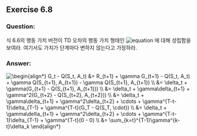 ## Exercise 6.8

### Question:

식 6.6의 행동 가치 버전이 TD 오차의 행동 가치 형태인 ![equation](https://latex.codecogs.com/svg.latex?\delta_t&space;=&space;R_{t&plus;1}&space;&plus;&space;\gamma&space;Q(S_{t&plus;1},&space;A_{t&plus;1})&space;-&space;Q(S_t,&space;A_t)) 에 대해 성립함을 보여라. 여기서도 가치가 단계마다 변하지 않는다고 가정하라.

### Answer:

<img src="https://latex.codecogs.com/svg.latex?\begin{align*}&space;G_t&space;-&space;Q(S_t,&space;A_t)&space;&=&space;R_{t&plus;1}&space;&plus;&space;\gamma&space;G_{t&plus;1}&space;-&space;Q(S_t,&space;A_t)&space;&plus;&space;\gamma&space;Q(S_{t&plus;1},&space;A_{t&plus;1})&space;-&space;\gamma&space;Q(S_{t&plus;1},&space;A_{t&plus;1})&space;\\&space;&=&space;\delta_t&space;&plus;&space;\gamma(G_{t&plus;1}&space;-&space;Q(S_{t&plus;1},&space;A_{t&plus;1}))&space;\\&space;&=&space;\delta_t&space;&plus;&space;\gamma\delta_{t&plus;1}&space;&plus;&space;\gamma^2(G_{t&plus;2}&space;-&space;Q(S_{t&plus;2},&space;A_{t&plus;2}))&space;\\&space;&=&space;\delta_t&space;&plus;&space;\gamma\delta_{t&plus;1}&space;&plus;&space;\gamma^2\delta_{t&plus;2}&space;&plus;&space;\cdots&space;&plus;&space;\gamma^{T-t-1}\delta_{T-1}&space;&plus;&space;\gamma^{T-t}(G_T&space;-&space;Q(S_T,&space;\cdot))&space;\\&space;&=&space;\delta_t&space;&plus;&space;\gamma\delta_{t&plus;1}&space;&plus;&space;\gamma^2\delta_{t&plus;2}&space;&plus;&space;\cdots&space;&plus;&space;\gamma^{T-t-1}\delta_{T-1}&space;&plus;&space;\gamma^{T-t}(0&space;-&space;0)&space;\\&space;&=&space;\sum_{k=t}^{T-1}\gamma^{k-t}\delta_k&space;\end{align*}" title="\begin{align*} G_t - Q(S_t, A_t) &= R_{t+1} + \gamma G_{t+1} - Q(S_t, A_t) + \gamma Q(S_{t+1}, A_{t+1}) - \gamma Q(S_{t+1}, A_{t+1}) \\ &= \delta_t + \gamma(G_{t+1} - Q(S_{t+1}, A_{t+1})) \\ &= \delta_t + \gamma\delta_{t+1} + \gamma^2(G_{t+2} - Q(S_{t+2}, A_{t+2})) \\ &= \delta_t + \gamma\delta_{t+1} + \gamma^2\delta_{t+2} + \cdots + \gamma^{T-t-1}\delta_{T-1} + \gamma^{T-t}(G_T - Q(S_T, \cdot)) \\ &= \delta_t + \gamma\delta_{t+1} + \gamma^2\delta_{t+2} + \cdots + \gamma^{T-t-1}\delta_{T-1} + \gamma^{T-t}(0 - 0) \\ &= \sum_{k=t}^{T-1}\gamma^{k-t}\delta_k \end{align*}" />
